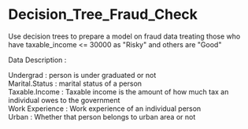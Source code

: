 # Decision_Tree_Fraud_Check

Use decision trees to prepare a model on fraud data treating those who have taxable_income <= 30000 as "Risky" and others are "Good"

Data Description :

Undergrad : person is under graduated or not\
Marital.Status : marital status of a person\
Taxable.Income : Taxable income is the amount of how much tax an individual owes to the government\
Work Experience : Work experience of an individual person\
Urban : Whether that person belongs to urban area or not
